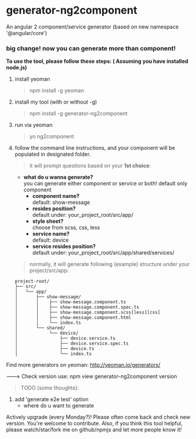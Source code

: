# generator-ng2component
An angular 2 component/service generator (based on new namespace '@angular/core')
### big change! now you can generate more than component!  

**To use the tool, please follow these steps: ( Assuming you have installed node.js)**

1. install yeoman
    > npm install -g yeoman
    
2. install my tool (with or without -g)
    > npm install -g generator-ng2component
    
3. run via yeoman
    > yo ng2component
    
4. follow the command line instructions, and your component will be populated in designated folder.
    > it will prompt questions based on your **1st choice**:

    - **what do u wanna generate?**  
        you can generate either component or service or both! default only component
        - **component name?**  
            default: show-message  
        - **resides position?**  
            default under: your_project_root/src/app/  
        - **style sheet?**  
            choose from scss, css, less  
        - **service name?**  
            default: device  
        - **service resides position?**  
            default under: your_project_root/src/app/shared/services/

    > normally, it will generate following (example) structure under your project/src/app:

    ```
    project-root/
    ├── src/
    │   └── app/
    │       ├── show-message/
    │       │    ├── show-message.component.ts
    │       │    ├── show-message.component.spec.ts
    │       │    ├── show-message.component.scss[less][css]
    │       │    ├── show-message.component.html
    │       │    └── index.ts
    │       └── shared/
    │            └── device/
    │                ├── device.service.ts
    │                ├── device.service.spec.ts
    │                ├── device.ts
    │                └── index.ts
    ```

Find more generators on yeoman: http://yeoman.io/generators/

---> Check version use: npm view generator-ng2component version  

> TODO (some thoughts):  

1. add 'generate e2e test' option
    * where do u want to generate
    
Actively upgrade (every Monday?)! Please often come back and check new version. You're welcome to contribute. 
Also, if you think this tool helpful, please watch/star/fork me on github/npmjs and let more people know it!
